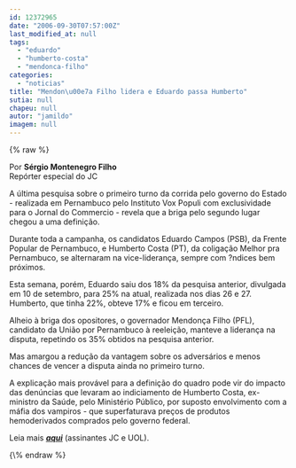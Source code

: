 ```yaml
---
id: 12372965
date: "2006-09-30T07:57:00Z"
last_modified_at: null
tags:
  - "eduardo"
  - "humberto-costa"
  - "mendonca-filho"
categories:
  - "noticias"
title: "Mendon\u00e7a Filho lidera e Eduardo passa Humberto"
sutia: null
chapeu: null
autor: "jamildo"
imagem: null
---
```

{\% raw %}
<p>Por <strong>S&eacute;rgio Montenegro Filho</strong><br />Rep&oacute;rter especial do JC</p>
<p>A &uacute;ltima pesquisa sobre o primeiro turno da corrida pelo governo do Estado - realizada em Pernambuco pelo Instituto Vox Populi com exclusividade para o Jornal do Commercio - revela que a briga pelo segundo lugar chegou a uma defini&ccedil;&atilde;o.</p>
<p>Durante toda a campanha, os candidatos Eduardo Campos (PSB), da Frente Popular de Pernambuco, e Humberto Costa (PT), da coliga&ccedil;&atilde;o Melhor pra Pernambuco, se alternaram na vice-lideran&ccedil;a, sempre com ?ndices bem pr&oacute;ximos.</p>
<p>Esta semana, por&eacute;m, Eduardo saiu dos 18% da pesquisa anterior, divulgada em 10 de setembro, para 25% na atual, realizada nos dias 26 e 27. Humberto, que tinha 22%, obteve 17% e ficou em terceiro.</p>
<p>Alheio &agrave; briga dos opositores, o governador Mendon&ccedil;a Filho (PFL), candidato da Uni&atilde;o por Pernambuco &agrave; reelei&ccedil;&atilde;o, manteve a lideran&ccedil;a na disputa, repetindo os 35% obtidos na pesquisa anterior.</p>
<p>Mas amargou a redu&ccedil;&atilde;o da vantagem sobre os advers&aacute;rios e menos chances de vencer a disputa ainda no primeiro turno.</p>
<p>A explica&ccedil;&atilde;o mais prov&aacute;vel para a defini&ccedil;&atilde;o do quadro pode vir do impacto das den&uacute;ncias que levaram ao indiciamento de Humberto Costa, ex-ministro da Sa&uacute;de, pelo Minist&eacute;rio P&uacute;blico, por suposto envolvimento com a m&aacute;fia dos vampiros - que superfaturava pre&ccedil;os de produtos hemoderivados comprados pelo governo federal.</p>
<p>Leia mais <strong><em><a href="#" target="_blank" rel="noopener noreferrer">aqui</a></em></strong> (assinantes JC e UOL).</p>
{\% endraw %}